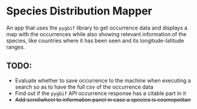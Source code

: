 # Species Distribution Mapper

An app that uses the `pygbif` library to get occurrence data and displays a map with the occurrences while also showing relevant information of the species, like countries where it has been seen and its longitude-latitude ranges.

## TODO:
* Evaluate whether to save occurrence to the machine when executing a search so as to have the full csv of the occurrence data
* Find out if the `pygbif` API occurrence response has a citable part in it
* ~~Add scrollwheel to information panel in case a species is cosmopolitan~~
